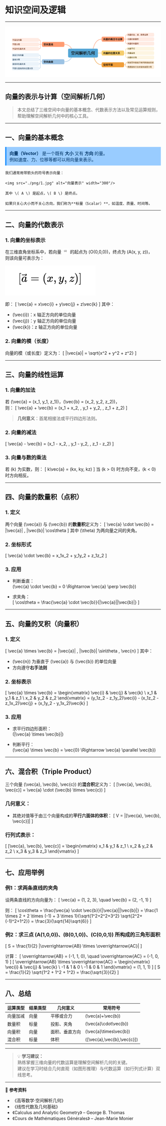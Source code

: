 # 知识空间及逻辑

---
![空间向量图](./png/image.png)

---

## 向量的表示与计算（空间解析几何）

> 本文总结了三维空间中向量的基本概念、代数表示方法以及常见运算规则，帮助理解空间解析几何中的核心工具。

---

## 一、向量的基本概念

<div style="background-color:#99ccff; padding:10px; border-left:4px solid #1E90FF; color:#003366;">
<b>向量（Vector）</b> 是一个既有 <b>大小</b> 又有 <b>方向</b> 的量。<br>
例如速度、力、位移等都可以用向量来表示。
</div>


```
我们通常用带箭头的符号表示向量：

<img src="./png/1.jpg" alt="向量表示" width="300"/>

其中 \( A \) 是起点，\( B \) 是终点。

如果只关心大小而不关心方向，我们称为**标量（Scalar）**，如温度、质量、时间等。
```

---

## 二、向量的代数表示

### 1. 向量的坐标表示

在三维直角坐标系中，若向量 <img src="./png/a向量.png" alt="a向量" width="20"/> 的起点为 \(O(0,0,0)\)，终点为 \(A(x, y, z)\)，  
则该向量可表示为：

![空间向量图](./png/2.png)

即：
\[
\vec{a} = x\vec{i} + y\vec{j} + z\vec{k}
\]
其中：
- \(\vec{i}\)：x 轴正方向的单位向量  
- \(\vec{j}\)：y 轴正方向的单位向量  
- \(\vec{k}\)：z 轴正方向的单位向量  


### 2. 向量的模（长度）

向量的模（或长度）定义为：
\[
|\vec{a}| = \sqrt{x^2 + y^2 + z^2}
\]

---

## 三、向量的线性运算

### 1. 向量的加法

若 \(\vec{a} = (x_1, y_1, z_1)\)，\(\vec{b} = (x_2, y_2, z_2)\)，  
则：
\[
\vec{a} + \vec{b} = (x_1 + x_2, \, y_1 + y_2, \, z_1 + z_2)
\]

> **几何意义**：首尾相接法或平行四边形法则。

### 2. 向量的减法

\[
\vec{a} - \vec{b} = (x_1 - x_2, \, y_1 - y_2, \, z_1 - z_2)
\]

### 3. 向量与数的乘法

若 \(k\) 为实数，则：
\[
k\vec{a} = (kx, ky, kz)
\]
当 \(k > 0\) 时方向不变，\(k < 0\) 时方向相反。

---

## 四、向量的数量积（点积）

### 1. 定义

两个向量 \(\vec{a}\) 与 \(\vec{b}\) 的**数量积**定义为：
\[
\vec{a} \cdot \vec{b} = |\vec{a}| \, |\vec{b}| \cos\theta
\]
其中 \(\theta\) 为两向量之间的夹角。

### 2. 坐标形式

\[
\vec{a} \cdot \vec{b} = x_1x_2 + y_1y_2 + z_1z_2
\]

### 3. 应用

- 判断垂直：  
  \(\vec{a} \cdot \vec{b} = 0 \Rightarrow \vec{a} \perp \vec{b}\)

- 求夹角：  
  \[
  \cos\theta = \frac{\vec{a} \cdot \vec{b}}{|\vec{a}||\vec{b}|}
  \]

---

## 五、向量的叉积（向量积）

### 1. 定义

\[
\vec{a} \times \vec{b} = |\vec{a}| \, |\vec{b}| \sin\theta \, \vec{n}
\]
其中：
- \(\vec{n}\) 为垂直于 \(\vec{a}\) 与 \(\vec{b}\) 的单位向量
- 方向遵守**右手法则**

### 2. 坐标表示

\[
\vec{a} \times \vec{b} =
\begin{vmatrix}
\vec{i} & \vec{j} & \vec{k} \\
x_1 & y_1 & z_1 \\
x_2 & y_2 & z_2
\end{vmatrix}
= (y_1z_2 - z_1y_2)\vec{i} - (x_1z_2 - z_1x_2)\vec{j} + (x_1y_2 - y_1x_2)\vec{k}
\]

### 3. 应用

- 求平行四边形面积：  
  \(|\vec{a} \times \vec{b}|\)

- 判断平行：  
  \(\vec{a} \times \vec{b} = \vec{0} \Rightarrow \vec{a} \parallel \vec{b}\)

---

## 六、混合积（Triple Product）

三个向量 \(\vec{a}, \vec{b}, \vec{c}\) 的**混合积**定义为：
\[
[\vec{a}, \vec{b}, \vec{c}] = \vec{a} \cdot (\vec{b} \times \vec{c})
\]

### 几何意义：
- 其绝对值等于由三个向量构成的**平行六面体的体积**：
  \[
  V = |[\vec{a}, \vec{b}, \vec{c}]|
  \]

### 行列式表示：
\[
[\vec{a}, \vec{b}, \vec{c}] =
\begin{vmatrix}
x_1 & y_1 & z_1 \\
x_2 & y_2 & z_2 \\
x_3 & y_3 & z_3
\end{vmatrix}
\]

---

## 七、应用举例

### 例1：求两条直线的夹角

设两条直线的方向向量为：
\[
\vec{a} = (1, 2, 3), \quad \vec{b} = (2, -1, 1)
\]

则：
\[
\cos\theta = \frac{\vec{a} \cdot \vec{b}}{|\vec{a}||\vec{b}|}
= \frac{1 \times 2 + 2 \times (-1) + 3 \times 1}{\sqrt{1^2+2^2+3^2} \sqrt{2^2+(-1)^2+1^2}}
= \frac{3}{\sqrt{14}\sqrt{6}}
\]

### 例2：求三点 \(A(1,0,0)\)、\(B(0,1,0)\)、\(C(0,0,1)\) 所构成的三角形面积

\[
S = \frac{1}{2} |\overrightarrow{AB} \times \overrightarrow{AC}|
\]

计算：
\[
\overrightarrow{AB} = (-1, 1, 0), \quad \overrightarrow{AC} = (-1, 0, 1)
\]
\[
\overrightarrow{AB} \times \overrightarrow{AC} = 
\begin{vmatrix}
\vec{i} & \vec{j} & \vec{k} \\
-1 & 1 & 0 \\
-1 & 0 & 1
\end{vmatrix}
= (1, 1, 1)
\]
\[
S = \frac{1}{2} \sqrt{1^2 + 1^2 + 1^2} = \frac{\sqrt{3}}{2}
\]

---

## 八、总结

| 运算类型 | 结果类型 | 几何意义 | 常用符号 |
|-----------|------------|------------|------------|
| 向量加减 | 向量 | 平移或合力 | \(\vec{a}+\vec{b}\) |
| 数量积 | 标量 | 投影、夹角 | \(\vec{a}\cdot\vec{b}\) |
| 向量积 | 向量 | 面积、垂直方向 | \(\vec{a}\times\vec{b}\) |
| 混合积 | 标量 | 体积 | \([\vec{a},\vec{b},\vec{c}]\) |

---

> 💡 **学习建议：**  
> 熟练掌握三维向量的代数运算是理解空间解析几何的关键。  
> 建议在学习时结合几何直观（如图形推理）与代数运算（如行列式计算）双线思考。

---

📘 **参考资料**  
- 《高等数学·空间解析几何》  
- 《线性代数及几何基础》  
- 《Calculus and Analytic Geometry》 – George B. Thomas  
- 《Cours de Mathématiques Générales》 – Jean-Marie Monier  

